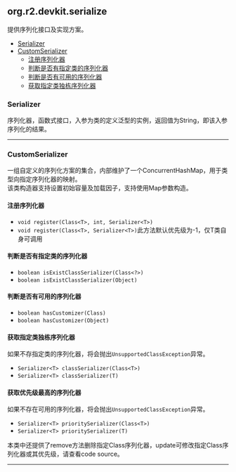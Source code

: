 ## org.r2.devkit.serialize
提供序列化接口及实现方案。

* [Serializer](#Serializer)
* [CustomSerializer](#CustomSerializer)
    * [注册序列化器](#注册序列化器)
    * [判断是否有指定类的序列化器](#判断是否有指定类的序列化器)
    * [判断是否有可用的序列化器](#判断是否有可用的序列化器)
    * [获取指定类独栋序列化器](#获取指定类独栋序列化器)

### Serializer
序列化器，函数式接口，入参为类的定义泛型的实例，返回值为String，即该入参序列化的结果。

---
### CustomSerializer
一组自定义的序列化方案的集合，内部维护了一个ConcurrentHashMap，用于类型向指定序列化器的映射。\
该类构造器支持设置初始容量及加载因子，支持使用Map参数构造。

#### 注册序列化器
* `void register(Class<T>, int, Serializer<T>)`
* `void register(Class<T>, Serializer<T>)`此方法默认优先级为-1，仅T类自身可调用

#### 判断是否有指定类的序列化器
* `boolean isExistClassSerializer(Class<?>)`
* `boolean isExistClassSerializer(Object)`

#### 判断是否有可用的序列化器
* `boolean hasCustomizer(Class)`
* `boolean hasCustomizer(Object)`

#### 获取指定类独栋序列化器
如果不存指定类的序列化器，将会抛出`UnsupportedClassException`异常。
* `Serializer<T> classSerializer(Class<T>)`
* `Serializer<T> classSerializer(T)`

#### 获取优先级最高的序列化器
如果不存在可用的序列化器，将会抛出`UnsupportedClassException`异常。
* `Serializer<T> prioritySerializer(Class<T>)`
* `Serializer<T> prioritySerializer(T)`

本类中还提供了remove方法删除指定Class序列化器，update可修改指定Class序列化器或其优先级，请查看code source。

---